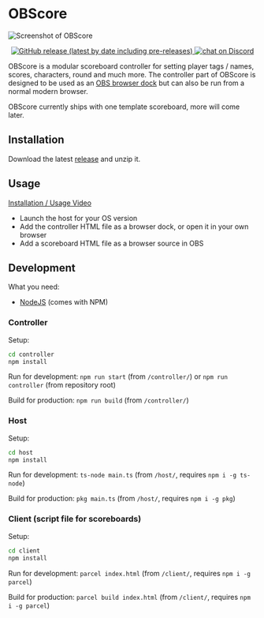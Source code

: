 # OBScore

![Screenshot of OBScore](https://i.imgur.com/ba5i6ih.png)
<p align="center">
  <a href="releases">
    <img
      alt="GitHub release (latest by date including pre-releases)"
      src="https://img.shields.io/github/v/release/waffln/obscore-react?include_prereleases&style=for-the-badge"
    />
  </a>
  <a href="https://discord.gg/zkUEfKB">
    <img
      alt="chat on Discord"
      src="https://img.shields.io/discord/553557935289270293?style=for-the-badge&label=Discord&logo=discord"
    />
  </a>
</p>

OBScore is a modular scoreboard controller for setting player tags / names, scores, characters, round and much more.
The controller part of OBScore is designed to be used as an [OBS browser dock](https://youtu.be/E0LLb6SfqRc) but can also be run from a normal modern browser.

OBScore currently ships with one template scoreboard, more will come later.

## Installation

Download the latest [release](releases) and unzip it.

## Usage

[Installation / Usage Video](https://www.youtube.com/watch?v=YWwYGsZNzwc)
- Launch the host for your OS version
- Add the controller HTML file as a browser dock, or open it in your own browser
- Add a scoreboard HTML file as a browser source in OBS

## Development

What you need:

- [NodeJS](https://nodejs.org/) (comes with NPM)

### Controller

Setup:

```sh
cd controller
npm install
```

Run for development: `npm run start` (from `/controller/`) or `npm run controller` (from repository root)

Build for production: `npm run build` (from `/controller/`)

### Host

Setup:

```sh
cd host
npm install
```

Run for development: `ts-node main.ts` (from `/host/`, requires `npm i -g ts-node`)

Build for production: `pkg main.ts` (from `/host/`, requires `npm i -g pkg`)

### Client (script file for scoreboards)

Setup:

```sh
cd client
npm install
```

Run for development: `parcel index.html` (from `/client/`, requires `npm i -g parcel`)

Build for production: `parcel build index.html` (from `/client/`, requires `npm i -g parcel`)
